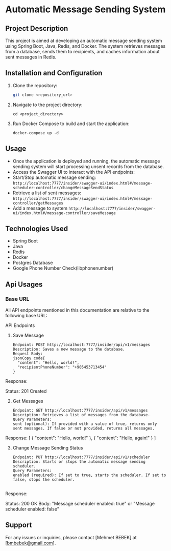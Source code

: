 # Automatic Message Sending System

## Project Description
This project is aimed at developing an automatic message sending system using Spring Boot, Java, Redis, and Docker. The system retrieves messages from a database, sends them to recipients, and caches information about sent messages in Redis.

## Installation and Configuration
1. Clone the repository:
   ```bash
   git clone <repository_url>

2. Navigate to the project directory:
    ```
    cd <project_directory>
3. Run Docker Compose to build and start the application:
    ```
   docker-compose up -d

## Usage
- Once the application is deployed and running, the automatic message sending system will start processing unsent records from the database.
- Access the Swagger UI to interact with the API endpoints:
- Start/Stop automatic message sending: `http://localhost:7777/insider/swagger-ui/index.html#/message-scheduler-controller/changeMessageSendStatus`
- Retrieve a list of sent messages: `http://localhost:7777/insider/swagger-ui/index.html#/message-controller/getMessages`
- Add a message to system `http://localhost:7777/insider/swagger-ui/index.html#/message-controller/saveMessage`

## Technologies Used
- Spring Boot
- Java
- Redis
- Docker
- Postgres Database
- Google Phone Number Check(libphonenumber)

## Api Usages
### Base URL

All API endpoints mentioned in this documentation are relative to the following base URL:

API Endpoints
1. Save Message
   ```
   Endpoint: POST http://localhost:7777/insider/api/v1/messages
   Description: Saves a new message to the database.
   Request Body:
   jsonCopy code{
     "content": "Hello, world!",
     "recipientPhoneNumber": "+905453713454"
   }

Response:

Status: 201 Created


2. Get Messages

   ```
   Endpoint: GET http://localhost:7777/insider/api/v1/messages
   Description: Retrieves a list of messages from the database.
   Query Parameters:
   sent (optional): If provided with a value of true, returns only sent messages. If false or not provided, returns all messages.
   
Response:
[
  {
    "content": "Hello, world!"
  },
  {
    "content": "Hello, again!"
  }
]


3. Change Message Sending Status

   ```
   Endpoint: PUT http://localhost:7777/insider/api/v1/scheduler
   Description: Starts or stops the automatic message sending scheduler.
   Query Parameters:
   enabled (required): If set to true, starts the scheduler. If set to false, stops the scheduler.


Response:

Status: 200 OK
Body: "Message scheduler enabled: true" or "Message scheduler enabled: false"

## Support
For any issues or inquiries, please contact [Mehmet BEBEK] at [bmbebek@gmail.com].